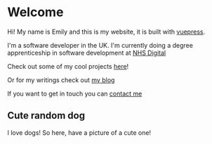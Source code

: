 # Welcome

Hi! My name is Emily and this is my website, it is built with [vuepress](https://vuepress.vuejs.org/).

I'm a software developer in the UK. I'm currently doing a degree apprenticeship in software development at [NHS Digital](https://digital.nhs.uk/)

Check out some of my cool projects [here](/projects)!

Or for my writings check out [my blog](/blog)

If you want to get in touch you can [contact me](/contact)

## Cute random dog

I love dogs! So here, have a picture of a cute one!

<cute-dog />